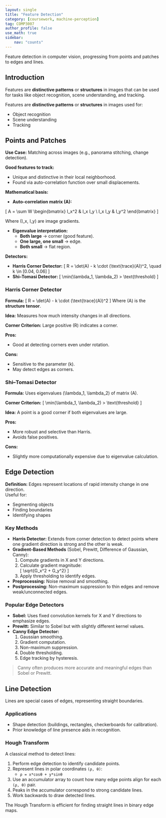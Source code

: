 ```yaml
---
layout: single
title: "Feature Detection"
category: [coursework, machine-perception]
tag: COMP3007
author_profile: false
use_math: true
sidebar:
    nav: "counts"
---
```


Feature detection in computer vision, progressing from points and patches to edges and lines. 

## Introduction
Features are **distinctive patterns** or **structures** in images that can be used for tasks like object recognition, scene understanding, and tracking.

Features are **distinctive patterns** or **structures** in images used for:
- Object recognition
- Scene understanding
- Tracking


## Points and Patches

**Use Case:** Matching across images (e.g., panorama stitching, change detection).

**Good features to track:**
- Unique and distinctive in their local neighborhood.
- Found via auto-correlation function over small displacements.

**Mathematical basis:**
- **Auto-correlation matrix (A):**

\[
A = \sum W 
\begin{bmatrix} 
I_x^2 & I_x I_y \\ 
I_x I_y & I_y^2 
\end{bmatrix}
\]

Where \(I_x, I_y\) are image gradients.

- **Eigenvalue interpretation:**
  - **Both large** → corner (good feature).
  - **One large, one small** → edge.
  - **Both small** → flat region.

**Detectors:**
- **Harris Corner Detector:**
  \[
  R = \det(A) - k \cdot (\text{trace}(A))^2, \quad k \in [0.04, 0.06]
  \]
- **Shi–Tomasi Detector:**
  \[
  \min(\lambda_1, \lambda_2) > \text{threshold}
  \]


### Harris Corner Detector

**Formula:**
\[
R = \det(A) - k \cdot (\text{trace}(A))^2
\]
Where \(A\) is the **structure tensor**.

**Idea:** Measures how much intensity changes in all directions.

**Corner Criterion:** Large positive \(R\) indicates a corner.

**Pros:**
- Good at detecting corners even under rotation.

**Cons:**
- Sensitive to the parameter \(k\).
- May detect edges as corners.


### Shi–Tomasi Detector

**Formula:** Uses eigenvalues \(\lambda_1, \lambda_2\) of matrix \(A\).

**Corner Criterion:** 
\[
\min(\lambda_1, \lambda_2) > \text{threshold}
\]

**Idea:** A point is a good corner if both eigenvalues are large.

**Pros:**
- More robust and selective than Harris.
- Avoids false positives.

**Cons:**
- Slightly more computationally expensive due to eigenvalue calculation.


## Edge Detection
**Definition:** Edges represent locations of rapid intensity change in one direction.  
Useful for:
- Segmenting objects
- Finding boundaries
- Identifying shapes

### Key Methods
- **Harris Detector:** Extends from corner detection to detect points where one gradient direction is strong and the other is weak.
- **Gradient-Based Methods** (Sobel, Prewitt, Difference of Gaussian, Canny):
  1. Compute gradients in X and Y directions.
  2. Calculate gradient magnitude:  
     \[
     \sqrt{G_x^2 + G_y^2}
     \]
  3. Apply thresholding to identify edges.
- **Preprocessing:** Noise removal and smoothing.
- **Postprocessing:** Non-maximum suppression to thin edges and remove weak/unconnected edges.


### Popular Edge Detectors
- **Sobel:** Uses fixed convolution kernels for X and Y directions to emphasize edges.
- **Prewitt:** Similar to Sobel but with slightly different kernel values.
- **Canny Edge Detector:**
  1. Gaussian smoothing.
  2. Gradient computation.
  3. Non-maximum suppression.
  4. Double thresholding.
  5. Edge tracking by hysteresis.

> Canny often produces more accurate and meaningful edges than Sobel or Prewitt.


## Line Detection
Lines are special cases of edges, representing straight boundaries.

### Applications
- Shape detection (buildings, rectangles, checkerboards for calibration).
- Prior knowledge of line presence aids in recognition.

### Hough Transform
A classical method to detect lines:
1. Perform edge detection to identify candidate points.
2. Represent lines in polar coordinates `(ρ, θ)`:
   - `ρ = x*cosθ + y*sinθ`
3. Use an accumulator array to count how many edge points align for each `(ρ, θ)` pair.
4. Peaks in the accumulator correspond to strong candidate lines.
5. Work backwards to draw detected lines.

The Hough Transform is efficient for finding straight lines in binary edge maps.
